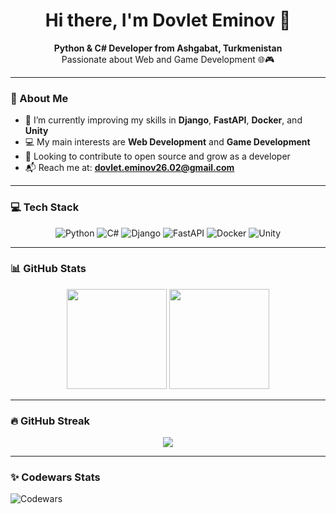 <h1 align="center">Hi there, I'm Dovlet Eminov 👋</h1>

<p align="center">
  <b>Python & C# Developer from Ashgabat, Turkmenistan</b><br>
  Passionate about Web and Game Development 🌐🎮
</p>

---

### 🧠 About Me

- 🔭 I’m currently improving my skills in **Django**, **FastAPI**, **Docker**, and **Unity**
- 💻 My main interests are **Web Development** and **Game Development**
- 🤝 Looking to contribute to open source and grow as a developer
- 📬 Reach me at: **dovlet.eminov26.02@gmail.com**

---

### 💻 Tech Stack

<div align="center">

![Python](https://img.shields.io/badge/-Python-333333?style=flat&logo=python)
![C#](https://img.shields.io/badge/-CSharp-333333?style=flat&logo=csharp)
![Django](https://img.shields.io/badge/-Django-092E20?style=flat&logo=django)
![FastAPI](https://img.shields.io/badge/-FastAPI-009688?style=flat&logo=fastapi&logoColor=white)
![Docker](https://img.shields.io/badge/-Docker-2496ED?style=flat&logo=docker&logoColor=white)
![Unity](https://img.shields.io/badge/-Unity-000000?style=flat&logo=unity)

</div>

---

### 📊 GitHub Stats

<div align="center">
  <img src="https://github-readme-stats.vercel.app/api?username=DovletEmin&show_icons=true&theme=tokyonight" height="160" />
  <img src="https://github-readme-stats.vercel.app/api/top-langs/?username=DovletEmin&layout=compact&theme=tokyonight" height="160" />
</div>

---

### 🔥 GitHub Streak

<div align="center">
  <img src="https://streak-stats.demolab.com?user=DovletEmin&theme=tokyonight&hide_border=true&border_radius=5" />
</div>

---

### ✨ Codewars Stats

![Codewars](https://www.codewars.com/users/DovletEmin/badges/large)
